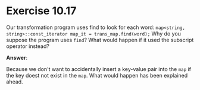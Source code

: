 # Exercise 10.17

Our transformation program uses find to look for each word: `map<string, string>::const_iterator map_it = trans_map.find(word);` Why do you suppose the program uses `find`? What would happen if it used the subscript operator instead?

**Answer**:

Because we don't want to accidentally insert a key-value pair into the `map` if the key doest not exist in the `map`. What would happen has been explained ahead.
